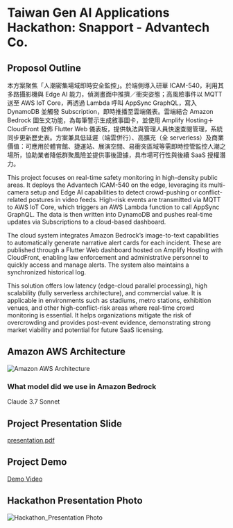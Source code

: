 # Taiwan Gen AI Applications Hackathon: Snapport - Advantech Co.

## Proposol Outline

本方案聚焦「人潮密集場域即時安全監控」。於端側導入研華 ICAM-540，利用其多路攝影機與 Edge AI 能力，偵測畫面中推擠／衝突姿態；高風險事件以 MQTT 送至 AWS IoT Core，再透過 Lambda 呼叫 AppSync GraphQL，寫入 DynamoDB 並觸發 Subscription，即時推播至雲端儀表。雲端結合 Amazon Bedrock 圖生文功能，為每筆警示生成敘事圖卡，並使用 Amplify Hosting＋CloudFront 發佈 Flutter Web 儀表板，提供執法與管理人員快速查閱管理，系統同步更新歷史表。方案兼具低延遲（端雲併行）、高擴充（全 serverless）及商業價值：可應用於體育館、捷運站、展演空間、易衝突區域等需即時控管監控人潮之場所，協助業者降低群聚風險並提供事後證據，具市場可行性與後續 SaaS 授權潛力。

This project focuses on real-time safety monitoring in high-density public areas. It deploys the Advantech ICAM-540 on the edge, leveraging its multi-camera setup and Edge AI capabilities to detect crowd-pushing or conflict-related postures in video feeds. High-risk events are transmitted via MQTT to AWS IoT Core, which triggers an AWS Lambda function to call AppSync GraphQL. The data is then written into DynamoDB and pushes real-time updates via Subscriptions to a cloud-based dashboard.

The cloud system integrates Amazon Bedrock’s image-to-text capabilities to automatically generate narrative alert cards for each incident. These are published through a Flutter Web dashboard hosted on Amplify Hosting with CloudFront, enabling law enforcement and administrative personnel to quickly access and manage alerts. The system also maintains a synchronized historical log.

This solution offers low latency (edge-cloud parallel processing), high scalability (fully serverless architecture), and commercial value. It is applicable in environments such as stadiums, metro stations, exhibition venues, and other high-conflict-risk areas where real-time crowd monitoring is essential. It helps organizations mitigate the risk of overcrowding and provides post-event evidence, demonstrating strong market viability and potential for future SaaS licensing.

## Amazon AWS Architecture

![Amazon AWS Architecture](https://github.com/user-attachments/assets/50b0fed5-605b-4009-a1d2-0a683612031d)

### What model did we use in Amazon Bedrock

Claude 3.7 Sonnet

## Project Presentation Slide

[presentation.pdf](https://github.com/rogerfan48/2025-GenAI-Hackathon/blob/main/presentation.pdf)

## Project Demo

[Demo Video](https://drive.google.com/file/d/1xsR5o3TdAOiNXzGXnvMhrRhFlFRj-iPE/view)

## Hackathon Presentation Photo

![Hackathon_Presentation Photo](https://github.com/user-attachments/assets/4eb15c89-8901-4aa4-a4c7-95996974a268)
